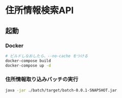 # 住所情報検索API

## 起動

### Docker

```sh
# ビルドしなおしたら、--no-cache をつける
docker-compose build
docker-compose up -d
```

### 住所情報取り込みバッチの実行

```sh
java -jar ./batch/target/batch-0.0.1-SNAPSHOT.jar
```
